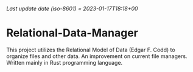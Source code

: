###### Last update date (iso-8601) = 2023-01-17T18:18+00

# Relational-Data-Manager
This project utilizes the Relational Model of Data (Edgar F. Codd) to organize files and other data. An improvement on current file managers. Written mainly in Rust programming language.

